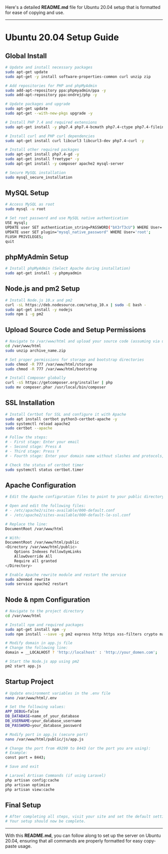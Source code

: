 Here's a detailed **README.md** file for Ubuntu 20.04 setup that is formatted for ease of copying and use.

---

# Ubuntu 20.04 Setup Guide

## Global Install

```bash
# Update and install necessary packages
sudo apt-get update
sudo apt-get -y install software-properties-common curl unzip zip

# Add repositories for PHP and phpMyAdmin
sudo add-apt-repository ppa:phpmyadmin/ppa -y
sudo add-apt-repository ppa:ondrej/php -y

# Update packages and upgrade
sudo apt-get update
sudo apt-get --with-new-pkgs upgrade -y

# Install PHP 7.4 and required extensions
sudo apt-get install -y php7.4 php7.4-bcmath php7.4-ctype php7.4-fileinfo php7.4-json php7.4-mbstring php7.4-pdo php7.4-xml php7.4-tokenizer

# Install curl and PHP curl dependencies
sudo apt-get install curl libcurl3 libcurl3-dev php7.4-curl -y

# Install other required packages
sudo apt-get install php7.4-gd -y
sudo apt-get install freetype* -y
sudo apt-get install -y composer apache2 mysql-server

# Secure MySQL installation
sudo mysql_secure_installation
```

## MySQL Setup

```bash
# Access MySQL as root
sudo mysql -u root

# Set root password and use MySQL native authentication
USE mysql;
UPDATE user SET authentication_string=PASSWORD("bX3rT3cU") WHERE User='root';
UPDATE user SET plugin="mysql_native_password" WHERE User='root';
FLUSH PRIVILEGES;
quit
```

## phpMyAdmin Setup

```bash
# Install phpMyAdmin (Select Apache during installation)
sudo apt-get install -y phpmyadmin
```

## Node.js and pm2 Setup

```bash
# Install Node.js 10.x and pm2
curl -sL https://deb.nodesource.com/setup_10.x | sudo -E bash -
sudo apt-get install -y nodejs
sudo npm i -g pm2
```

## Upload Source Code and Setup Permissions

```bash
# Navigate to /var/www/html and upload your source code (assuming via unzip)
cd /var/www/html
sudo unzip archive_name.zip

# Set proper permissions for storage and bootstrap directories
sudo chmod -R 777 /var/www/html/storage
sudo chmod -R 777 /var/www/html/bootstrap

# Install Composer globally
curl -sS https://getcomposer.org/installer | php
sudo mv composer.phar /usr/local/bin/composer
```

## SSL Installation

```bash
# Install Certbot for SSL and configure it with Apache
sudo apt install certbot python3-certbot-apache -y
sudo systemctl reload apache2
sudo certbot --apache

# Follow the steps:
# - First stage: Enter your email
# - Second stage: Press A
# - Third stage: Press Y
# - Fourth stage: Enter your domain name without slashes and protocols, e.g., urdomain.com

# Check the status of certbot timer
sudo systemctl status certbot.timer
```

## Apache Configuration

```bash
# Edit the Apache configuration files to point to your public directory

# Open and edit the following files:
# - /etc/apache2/sites-available/000-default.conf
# - /etc/apache2/sites-available/000-default-le-ssl.conf

# Replace the line:
DocumentRoot /var/www/html

# With:
DocumentRoot /var/www/html/public
<Directory /var/www/html/public>
    Options Indexes FollowSymLinks
    AllowOverride All
    Require all granted
</Directory>

# Enable Apache rewrite module and restart the service
sudo a2enmod rewrite
sudo service apache2 restart
```

## Node & npm Configuration

```bash
# Navigate to the project directory
cd /var/www/html

# Install npm and required packages
sudo apt-get install npm -y
sudo npm install --save -g pm2 express http https xss-filters crypto mathjs socket.io fs

# Modify domain in app.js file
# Change the following line:
domain = __LOCALHOST ? 'http://localhost' : 'http://your_domen.com';

# Start the Node.js app using pm2
pm2 start app.js
```

## Startup Project

```bash
# Update environment variables in the .env file
nano /var/www/html/.env

# Set the following values:
APP_DEBUG=false
DB_DATABASE=name_of_your_database
DB_USERNAME=your_database_username
DB_PASSWORD=your_database_password

# Modify port in app.js (secure port)
nano /var/www/html/public/js/app.js

# Change the port from 49299 to 8443 (or the port you are using):
# Example:
const port = 8443;

# Save and exit

# Laravel Artisan Commands (if using Laravel)
php artisan config:cache
php artisan optimize
php artisan view:cache
```

## Final Setup

```bash
# After completing all steps, visit your site and set the default settings in the admin page settings.
# Your setup should now be complete.
```

---

With this **README.md**, you can follow along to set up the server on Ubuntu 20.04, ensuring that all commands are properly formatted for easy copy-paste usage.
